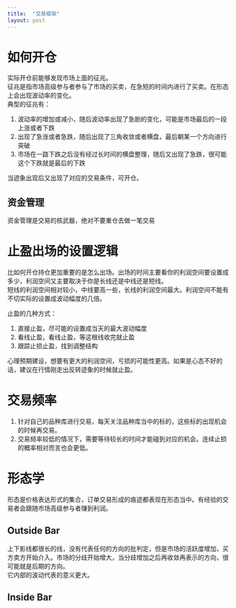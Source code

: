 ```yaml
---
title:  "交易框架"
layout: post
---
```

# 如何开仓

实际开仓前能够发现市场上面的征兆。  
征兆是指市场高级参与者参与了市场的买卖，在急短的时间内进行了买卖。在形态上会出现波动率的变化。  
典型的征兆有：
1. 波动率的增加或减小，随后波动率出现了急剧的变化，可能是市场最后的一段上涨或者下跌
2. 出现了急涨或者急跌，随后出现了三角收敛或者横盘，最后朝某一个方向进行突破
3. 市场在一路下跌之后没有经过长时间的横盘整理，随后又出现了急跌，很可能这个下跌就是最后的下跌

当迹象出现后又出现了对应的交易条件，可开仓。

## 资金管理
资金管理是交易的核武器，绝对不要重仓去做一笔交易

# 止盈出场的设置逻辑

比如何开仓持仓更加重要的是怎么出场。出场的时间主要看你的利润空间要设置成多少，利润空间又主要取决于你是长线还是中线还是短线。  
短线的利润空间相对较小，中线要高一些，长线的利润空间最大。利润空间不能有不切实际的设置成波动幅度的几倍。  

止盈的几种方式：
1. 直接止盈，尽可能的设置成当天的最大波动幅度
2. 看线止盈，看线止盈，等这根线收完就止盈
3. 跟踪止损止盈，找到调整结构

心理预期建设，想要有更大的利润空间，亏损的可能性更高。如果是心态不好的话，建议在行情刚走出反转迹象的时候就止盈。

# 交易频率

1. 针对自己的品种库进行交易，每天关注品种库当中的标的，这些标的出现机会的时候再交易。
2. 交易频率较低的情况下，需要等待较长的时间才能碰到对应的机会。连续止损的概率相对而言也会更低。

# 形态学
形态是价格表达形式的集合，订单交易形成的痕迹都表现在形态当中。有经验的交易者会跟随市场高级参与者赚到利润。  

## Outside Bar
上下影线都很长的线，没有代表任何的方向的批判定，但是市场的活跃度增加，买方卖方开始介入。市场的分歧开始增大，当分歧增加之后再收敛再表示的方向，很可能就是后期的方向。    
它内部的波动代表的意义更大。  

## Inside Bar
